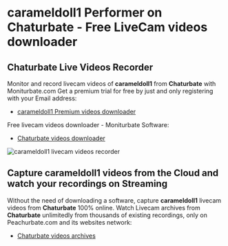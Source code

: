 # carameldoll1 Performer on Chaturbate - Free LiveCam videos downloader

## Chaturbate Live Videos Recorder

Monitor and record livecam videos of **carameldoll1** from **Chaturbate** with Moniturbate.com
Get a premium trial for free by just and only registering with your Email address:
* [carameldoll1 Premium videos downloader](https://moniturbate.com/request-demo-licence-key.html)

Free livecam videos downloader - Moniturbate Software:
* [Chaturbate videos downloader](https://moniturbate.com/moniturbate-download-software.html)

![carameldoll1 livecam videos recorder](https://peachurnet.com/templates/moniturbate-software.png)


## Capture carameldoll1 videos from the Cloud and watch your recordings on Streaming

Without the need of downloading a software, capture **carameldoll1** livecam videos from **Chaturbate** 100% online.
Watch Livecam archives from **Chaturbate** unlimitedly from thousands of existing recordings, only on Peachurbate.com and its websites network:
* [Chaturbate videos archives](https://peachurnet.com/)